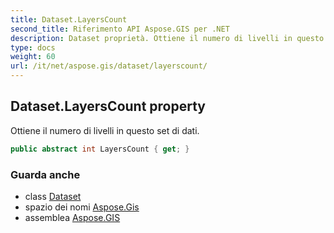 ```yaml
---
title: Dataset.LayersCount
second_title: Riferimento API Aspose.GIS per .NET
description: Dataset proprietà. Ottiene il numero di livelli in questo set di dati.
type: docs
weight: 60
url: /it/net/aspose.gis/dataset/layerscount/
---
```

## Dataset.LayersCount property

Ottiene il numero di livelli in questo set di dati.

```csharp
public abstract int LayersCount { get; }
```

### Guarda anche

* class [Dataset](../)
* spazio dei nomi [Aspose.Gis](../../dataset/)
* assemblea [Aspose.GIS](../../../)


